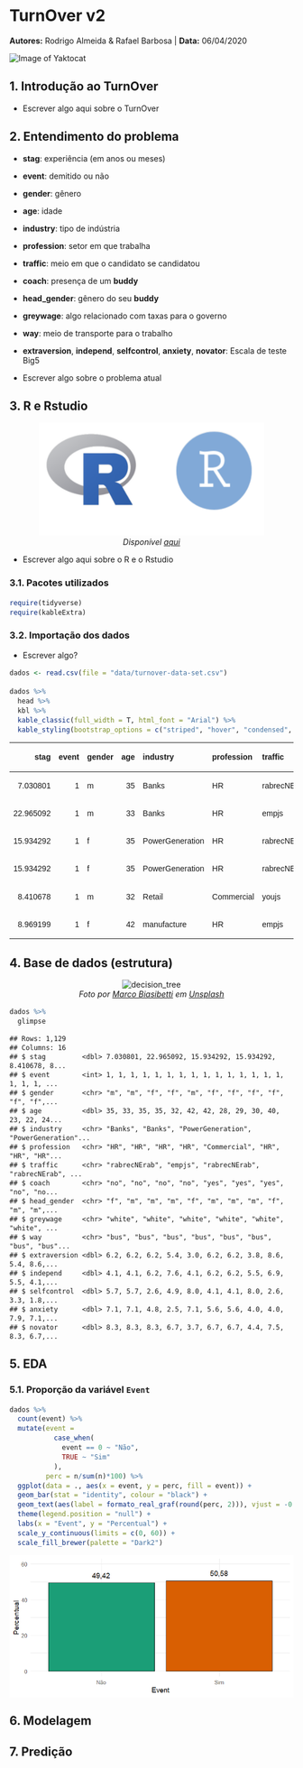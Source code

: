 TurnOver v2
================
**Autores:** Rodrigo Almeida & Rafael Barbosa | **Data:**
06/04/2020

![Image of
Yaktocat](https://www.nvoip.com.br/wp-content/uploads/2018/09/turnover_face.png)

## 1\. Introdução ao TurnOver

  - Escrever algo aqui sobre o TurnOver

## 2\. Entendimento do problema

  - **stag**: experiência (em anos ou meses)

  - **event**: demitido ou não

  - **gender**: gênero

  - **age**: idade

  - **industry**: tipo de indústria

  - **profession**: setor em que trabalha

  - **traffic**: meio em que o candidato se candidatou

  - **coach**: presença de um **buddy**

  - **head\_gender**: gênero do seu **buddy**

  - **greywage**: algo relacionado com taxas para o governo

  - **way**: meio de transporte para o trabalho

  - **extraversion**, **independ**, **selfcontrol**, **anxiety**,
    **novator**: Escala de teste Big5

  - Escrever algo sobre o problema atual

## 3\. R e Rstudio

<p align="center">

<img alt="decision_tree" src="images/r_and_rstudio.png" alt="drawing" width="400" height="200"/>
<br> <em> <span>Disponível
<a href="https://bcrf.biochem.wisc.edu/all-tutorials/tutorial-materials-r-rstudio/">aqui</a></span>
</em>

</p>

  - Escrever algo aqui sobre o R e o Rstudio

### 3.1. Pacotes utilizados

``` r
require(tidyverse)
require(kableExtra)
```

### 3.2. Importação dos dados

  - Escrever algo?

<!-- end list -->

``` r
dados <- read.csv(file = "data/turnover-data-set.csv")

dados %>% 
  head %>% 
  kbl %>% 
  kable_classic(full_width = T, html_font = "Arial") %>% 
  kable_styling(bootstrap_options = c("striped", "hover", "condensed", "responsive", position = "center"))
```

<table class=" lightable-classic table table-striped table-hover table-condensed table-responsive" style="font-family: Arial; margin-left: auto; margin-right: auto; margin-left: auto; margin-right: auto;">

<thead>

<tr>

<th style="text-align:right;">

stag

</th>

<th style="text-align:right;">

event

</th>

<th style="text-align:left;">

gender

</th>

<th style="text-align:right;">

age

</th>

<th style="text-align:left;">

industry

</th>

<th style="text-align:left;">

profession

</th>

<th style="text-align:left;">

traffic

</th>

<th style="text-align:left;">

coach

</th>

<th style="text-align:left;">

head\_gender

</th>

<th style="text-align:left;">

greywage

</th>

<th style="text-align:left;">

way

</th>

<th style="text-align:right;">

extraversion

</th>

<th style="text-align:right;">

independ

</th>

<th style="text-align:right;">

selfcontrol

</th>

<th style="text-align:right;">

anxiety

</th>

<th style="text-align:right;">

novator

</th>

</tr>

</thead>

<tbody>

<tr>

<td style="text-align:right;">

7.030801

</td>

<td style="text-align:right;">

1

</td>

<td style="text-align:left;">

m

</td>

<td style="text-align:right;">

35

</td>

<td style="text-align:left;">

Banks

</td>

<td style="text-align:left;">

HR

</td>

<td style="text-align:left;">

rabrecNErab

</td>

<td style="text-align:left;">

no

</td>

<td style="text-align:left;">

f

</td>

<td style="text-align:left;">

white

</td>

<td style="text-align:left;">

bus

</td>

<td style="text-align:right;">

6.2

</td>

<td style="text-align:right;">

4.1

</td>

<td style="text-align:right;">

5.7

</td>

<td style="text-align:right;">

7.1

</td>

<td style="text-align:right;">

8.3

</td>

</tr>

<tr>

<td style="text-align:right;">

22.965092

</td>

<td style="text-align:right;">

1

</td>

<td style="text-align:left;">

m

</td>

<td style="text-align:right;">

33

</td>

<td style="text-align:left;">

Banks

</td>

<td style="text-align:left;">

HR

</td>

<td style="text-align:left;">

empjs

</td>

<td style="text-align:left;">

no

</td>

<td style="text-align:left;">

m

</td>

<td style="text-align:left;">

white

</td>

<td style="text-align:left;">

bus

</td>

<td style="text-align:right;">

6.2

</td>

<td style="text-align:right;">

4.1

</td>

<td style="text-align:right;">

5.7

</td>

<td style="text-align:right;">

7.1

</td>

<td style="text-align:right;">

8.3

</td>

</tr>

<tr>

<td style="text-align:right;">

15.934292

</td>

<td style="text-align:right;">

1

</td>

<td style="text-align:left;">

f

</td>

<td style="text-align:right;">

35

</td>

<td style="text-align:left;">

PowerGeneration

</td>

<td style="text-align:left;">

HR

</td>

<td style="text-align:left;">

rabrecNErab

</td>

<td style="text-align:left;">

no

</td>

<td style="text-align:left;">

m

</td>

<td style="text-align:left;">

white

</td>

<td style="text-align:left;">

bus

</td>

<td style="text-align:right;">

6.2

</td>

<td style="text-align:right;">

6.2

</td>

<td style="text-align:right;">

2.6

</td>

<td style="text-align:right;">

4.8

</td>

<td style="text-align:right;">

8.3

</td>

</tr>

<tr>

<td style="text-align:right;">

15.934292

</td>

<td style="text-align:right;">

1

</td>

<td style="text-align:left;">

f

</td>

<td style="text-align:right;">

35

</td>

<td style="text-align:left;">

PowerGeneration

</td>

<td style="text-align:left;">

HR

</td>

<td style="text-align:left;">

rabrecNErab

</td>

<td style="text-align:left;">

no

</td>

<td style="text-align:left;">

m

</td>

<td style="text-align:left;">

white

</td>

<td style="text-align:left;">

bus

</td>

<td style="text-align:right;">

5.4

</td>

<td style="text-align:right;">

7.6

</td>

<td style="text-align:right;">

4.9

</td>

<td style="text-align:right;">

2.5

</td>

<td style="text-align:right;">

6.7

</td>

</tr>

<tr>

<td style="text-align:right;">

8.410678

</td>

<td style="text-align:right;">

1

</td>

<td style="text-align:left;">

m

</td>

<td style="text-align:right;">

32

</td>

<td style="text-align:left;">

Retail

</td>

<td style="text-align:left;">

Commercial

</td>

<td style="text-align:left;">

youjs

</td>

<td style="text-align:left;">

yes

</td>

<td style="text-align:left;">

f

</td>

<td style="text-align:left;">

white

</td>

<td style="text-align:left;">

bus

</td>

<td style="text-align:right;">

3.0

</td>

<td style="text-align:right;">

4.1

</td>

<td style="text-align:right;">

8.0

</td>

<td style="text-align:right;">

7.1

</td>

<td style="text-align:right;">

3.7

</td>

</tr>

<tr>

<td style="text-align:right;">

8.969199

</td>

<td style="text-align:right;">

1

</td>

<td style="text-align:left;">

f

</td>

<td style="text-align:right;">

42

</td>

<td style="text-align:left;">

manufacture

</td>

<td style="text-align:left;">

HR

</td>

<td style="text-align:left;">

empjs

</td>

<td style="text-align:left;">

yes

</td>

<td style="text-align:left;">

m

</td>

<td style="text-align:left;">

white

</td>

<td style="text-align:left;">

bus

</td>

<td style="text-align:right;">

6.2

</td>

<td style="text-align:right;">

6.2

</td>

<td style="text-align:right;">

4.1

</td>

<td style="text-align:right;">

5.6

</td>

<td style="text-align:right;">

6.7

</td>

</tr>

</tbody>

</table>

## 4\. Base de dados (estrutura)

<p align="center">

<img alt="decision_tree" src="images/exploratory.jpg" alt="drawing" width="600" height="400"/>
<br> <em> <span>Foto por
<a href="https://unsplash.com/@marcobias?utm_source=unsplash&amp;utm_medium=referral&amp;utm_content=creditCopyText">Marco
Biasibetti</a> em
<a href="https://unsplash.com/s/photos/explorator?utm_source=unsplash&amp;utm_medium=referral&amp;utm_content=creditCopyText">Unsplash</a></span>
</em>

</p>

``` r
dados %>% 
  glimpse
```

    ## Rows: 1,129
    ## Columns: 16
    ## $ stag         <dbl> 7.030801, 22.965092, 15.934292, 15.934292, 8.410678, 8...
    ## $ event        <int> 1, 1, 1, 1, 1, 1, 1, 1, 1, 1, 1, 1, 1, 1, 1, 1, 1, 1, ...
    ## $ gender       <chr> "m", "m", "f", "f", "m", "f", "f", "f", "f", "f", "f",...
    ## $ age          <dbl> 35, 33, 35, 35, 32, 42, 42, 28, 29, 30, 40, 23, 22, 24...
    ## $ industry     <chr> "Banks", "Banks", "PowerGeneration", "PowerGeneration"...
    ## $ profession   <chr> "HR", "HR", "HR", "HR", "Commercial", "HR", "HR", "HR"...
    ## $ traffic      <chr> "rabrecNErab", "empjs", "rabrecNErab", "rabrecNErab", ...
    ## $ coach        <chr> "no", "no", "no", "no", "yes", "yes", "yes", "no", "no...
    ## $ head_gender  <chr> "f", "m", "m", "m", "f", "m", "m", "m", "f", "m", "m",...
    ## $ greywage     <chr> "white", "white", "white", "white", "white", "white", ...
    ## $ way          <chr> "bus", "bus", "bus", "bus", "bus", "bus", "bus", "bus"...
    ## $ extraversion <dbl> 6.2, 6.2, 6.2, 5.4, 3.0, 6.2, 6.2, 3.8, 8.6, 5.4, 8.6,...
    ## $ independ     <dbl> 4.1, 4.1, 6.2, 7.6, 4.1, 6.2, 6.2, 5.5, 6.9, 5.5, 4.1,...
    ## $ selfcontrol  <dbl> 5.7, 5.7, 2.6, 4.9, 8.0, 4.1, 4.1, 8.0, 2.6, 3.3, 1.8,...
    ## $ anxiety      <dbl> 7.1, 7.1, 4.8, 2.5, 7.1, 5.6, 5.6, 4.0, 4.0, 7.9, 7.1,...
    ## $ novator      <dbl> 8.3, 8.3, 8.3, 6.7, 3.7, 6.7, 6.7, 4.4, 7.5, 8.3, 6.7,...

## 5\. EDA

### 5.1. Proporção da variável `Event`

``` r
dados %>% 
  count(event) %>% 
  mutate(event = 
           case_when(
             event == 0 ~ "Não",
             TRUE ~ "Sim"
           ),
         perc = n/sum(n)*100) %>% 
  ggplot(data = ., aes(x = event, y = perc, fill = event)) +
  geom_bar(stat = "identity", colour = "black") +
  geom_text(aes(label = formato_real_graf(round(perc, 2))), vjust = -0.9, size = 5) +
  theme(legend.position = "null") +
  labs(x = "Event", y = "Percentual") +
  scale_y_continuous(limits = c(0, 60)) +
  scale_fill_brewer(palette = "Dark2")
```

<img src="rmd_arquivo_files/figure-gfm/unnamed-chunk-2-1.png" style="display: block; margin: auto;" />

## 6\. Modelagem

## 7\. Predição
